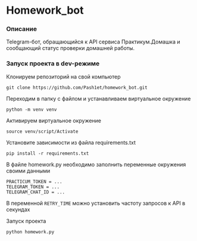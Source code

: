 # Homework_bot
### Описание
Telegram-бот, обращающийся к API сервиса Практикум.Домашка и сообщающий статус проверки домашней работы.
### Запуск проекта в dev-режиме
Клонируем репозиторий на свой компьютер
```
git clone https://github.com/Pash1et/homework_bot.git
```
Переходим в папку с файлом и устанавливаем виртуальное окружение
```
python -m venv venv
```
Активируем виртуальное окружение
```
source venv/script/Activate
```
Установите зависимости из файла requirements.txt
```
pip install -r requirements.txt
```
В файле homework.py необходимо заполнить переменные окружения своими данными  
```
PRACTICUM_TOKEN = ...  
TELEGRAM_TOKEN = ...  
TELEGRAM_CHAT_ID = ...
```
В переменной `RETRY_TIME` можно установить частоту запросов к API в секундах

Запуск проекта 
```
python homework.py
```
